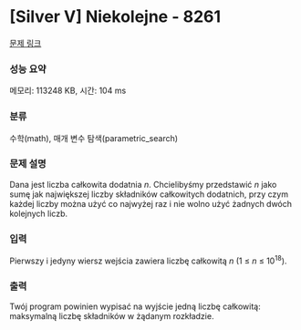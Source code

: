 # [Silver V] Niekolejne - 8261 

[문제 링크](https://www.acmicpc.net/problem/8261) 

### 성능 요약

메모리: 113248 KB, 시간: 104 ms

### 분류

수학(math), 매개 변수 탐색(parametric_search)

### 문제 설명

<p>Dana jest liczba całkowita dodatnia <em>n</em>. Chcielibyśmy przedstawić <em>n</em> jako sumę jak największej liczby składników całkowitych dodatnich, przy czym każdej liczby można użyć co najwyżej raz i nie wolno użyć żadnych dwóch kolejnych liczb.</p>

### 입력 

 <p>Pierwszy i jedyny wiersz wejścia zawiera liczbę całkowitą <em>n</em> (1 ≤ <em>n</em> ≤ 10<sup>18</sup>).</p>

### 출력 

 <p>Twój program powinien wypisać na wyjście jedną liczbę całkowitą: maksymalną liczbę składników w żądanym rozkładzie.</p>


